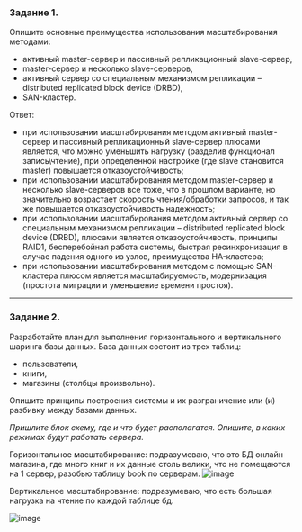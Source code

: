### Задание 1.

Опишите основные преимущества использования масштабирования методами:

- активный master-сервер и пассивный репликационный slave-сервер, 
- master-сервер и несколько slave-серверов, 
- активный сервер со специальным механизмом репликации – distributed replicated block device (DRBD), 
- SAN-кластер.


Ответ:
- при использовании масштабирования методом активный master-сервер и пассивный репликационный slave-сервер плюсами является, что можно уменьшить нагрузку (разделив функционал  запись\чтение), при определенной настройке (где slave становится master) повышается отказоустойчивость;
- при использовании масштабирования методом master-сервер и несколько slave-серверов все тоже, что в прошлом варианте, но значительно возрастает скорость чтения/обработки запросов, и так же повышается отказоустойчивость надежность;
- при использовании масштабирования методом активный сервер со специальным механизмом репликации – distributed replicated block device (DRBD), плюсами является отказоустойчивость, принципы RAID1, бесперебойная работа системы, быстрая ресинхронизация в случае падения одного из узлов, преимущества HA-кластера;
- при использовании масштабирования методом с помощью SAN-кластера плюсом является масштабируемость, модернизация (простота миграции и уменьшение времени простоя).

---


### Задание 2.


Разработайте план для выполнения горизонтального и вертикального шаринга базы данных. База данных состоит из трех таблиц: 

- пользователи, 
- книги, 
- магазины (столбцы произвольно). 

Опишите принципы построения системы и их разграничение или (и) разбивку между базами данных.

*Пришлите блок схему, где и что будет располагатся. Опишите, в каких режимах будут работать сервера.* 

Горизонтальное масштабирование: подразумеваю, что это БД онлайн магазина, где много книг и их данные столь велики, что не помещаются на 1 сервер, разобью таблицу book 
по серверам. 
![image](https://github.com/Plavckov/11.0/assets/130914025/9810e78a-6222-476b-8f64-2f0aca7cde13)


Вертикальное масштабирование: подразумеваю, что есть большая нагрузка на чтение по каждой таблице бд.

![image](https://github.com/Plavckov/11.0/assets/130914025/589a0a8b-bbe2-48b1-ae8a-7b62e44e8e77)
